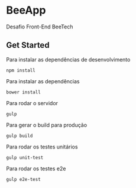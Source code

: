# BeeApp

Desafio Front-End BeeTech

## Get Started

Para instalar as dependências de desenvolvimento

`npm install`

Para instalar as dependências

`bower install`

Para rodar o servidor

`gulp`

Para gerar o build para produção

`gulp build`

Para rodar os testes unitários

`gulp unit-test`

Para rodar os testes e2e

`gulp e2e-test`
